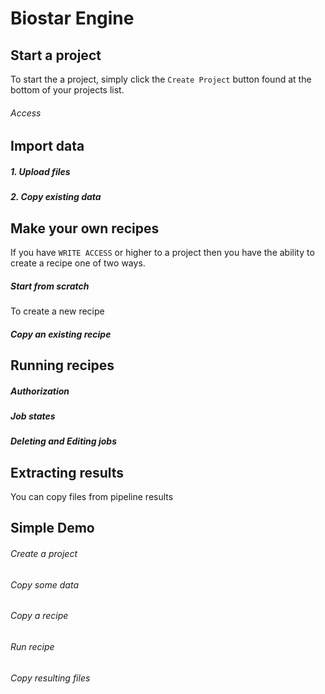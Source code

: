 # Biostar Engine


## Start a project

To start the a project, simply click the ```Create Project``` button found
at the bottom of your projects list.

###### Access


## Import data

##### 1. Upload files


##### 2. Copy existing data


## Make your own recipes

If you have `WRITE ACCESS` or higher to a project then you have the ability to create
a recipe one of two ways.

##### Start from scratch

To create a new recipe


##### Copy an existing recipe

## Running recipes

##### Authorization


##### Job states

##### Deleting and Editing jobs

## Extracting results
You can copy files from pipeline results


## Simple Demo

###### Create a project



###### Copy some data



###### Copy a recipe


###### Run recipe


###### Copy resulting files











